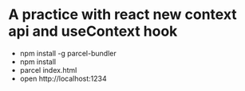 # A practice with react new context api and useContext hook

-   npm install -g parcel-bundler
-   npm install
-   parcel index.html
-   open http://localhost:1234
